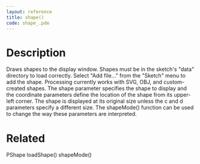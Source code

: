 ```yaml
---
layout: reference
title: shape()
code: shape_.pde
---
```


# Description

Draws shapes to the display window. Shapes must be in the sketch's "data" directory to load correctly. Select "Add file..." from the "Sketch" menu to add the shape. Processing currently works with SVG, OBJ, and custom-created shapes. The shape parameter specifies the shape to display and the coordinate parameters define the location of the shape from its upper-left corner. The shape is displayed at its original size unless the c and d parameters specify a different size. The shapeMode() function can be used to change the way these parameters are interpreted.

# Related

PShape
loadShape()
shapeMode()
